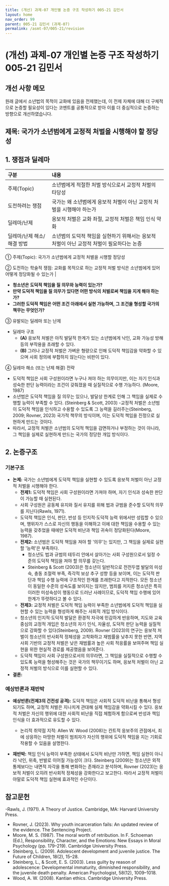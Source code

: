 ```yaml
---
title: (개선) 과제-07 개인별 논증 구조 작성하기 005-21 김민서
layout: home
nav_order: 99
parent: 005-21 김민서 (과제-07)
permalink: /asmt-07/005-21/revision
---
```


# (개선) 과제-07 개인별 논증 구조 작성하기 005-21 김민서

## 개선 사항 메모

원래 글에서 소년법의 목적이 교화에 있음을 전제했는데, 이 전제 자체에 대해 더 구체적으로 논증할 필요성이 있다는 코멘트를 공통적으로 받아 이를 더 중심적으로 논증하는 방향으로 개선하였습니다.

## 제목: 국가가 소년범에게 교정적 처벌을 시행해야 할 정당성

## 1. 쟁점과 딜레마

| 구분 | 내용 |
|:---|:---|
| 주제(Topic) | 소년범에게 적절한 처벌 방식으로서 교정적 처벌의 타당성 |
| 도전하려는 쟁점 | 국가는 왜 소년범에게 응보적 처벌이 아닌 교정적 처벌을 시행해야 하는가 |
| 딜레마/난제 | 응보적 처벌은 교화 좌절, 교정적 처벌은 책임 인식 약화 |
| 딜레마/난제 해소/해결 방법 | 소년범의 도덕적 책임을 실현하기 위해서는 응보적 처벌이 아닌 교정적 처벌이 필요하다는 논증 |

① 주제(Topic): 국가가 소년범에게 교정적 처벌을 시행할 정당성

② 도전하는 학술적 쟁점: 교화를 목적으로 하는 교정적 처벌 방식은 소년범에게 있어 어떻게 정당화될 수 있는가 |
 
- **청소년은 도덕적 책임을 질 의무와 능력이 있는가?**  
- **만약 도덕적 책임을 질 의무가 있다면 어떤 방식의 처벌로써 책임을 지게 해야 하는가?**  
- **그러한 도덕적 책임은 어떤 조건 아래에서 실현 가능하며, 그 조건을 형성할 국가의 책무는 무엇인가?**

③ 유발되는 딜레마 또는 난제

- 딜레마 구조
  - **(A)** 응보적 처벌은 아직 발달적 한계가 있는 소년범에게 낙인, 교화 가능성 방해 등의 부작용을 초래할 수 있다.
  - **(B)** 그러나 교정적 처벌은 가벼운 형량으로 인해 도덕적 책임감을 약화할 수 있으며 사회 정의에 부합하지 않는다는 비판이 있다.

④ 딜레마 해소 (또는 난제 해결) 전략

- 도덕적 책임은 사회 구성원이라면 누구나 져야 하는 의무이지만, 이는 자기 인식과 성숙한 판단 능력이라는 조건이 갖춰졌을 때 실질적으로 수행 가능하다. (Moore, 1987)
- 소년범은 도덕적 책임을 질 의무는 있으나, 발달상 한계로 인해 그 책임을 실제로 수행할 능력이 부족할 수 있다. (Steinberg & Scott, 2003)
-교정적 처벌은 소년범이 도덕적 책임을 인식하고 수용할 수 있도록 그 능력을 길러주는(Steinberg, 2009; Rovner, 2023) 국가적 책무의 방식이며, 이는 도덕적 책임을 진정으로 실현하게 만드는 것이다.
- 따라서, 교정적 처벌은 소년범의 도덕적 책임을 감면하거나 부정하는 것이 아니라, 그 책임을 실제로 실현하게 만드는 국가의 정당한 개입 방식이다.

## 2. 논증구조

### 기본구조

- **논제:** 국가는 소년범에게 도덕적 책임을 실현할 수 있도록 응보적 처벌이 아닌 교정적 처벌을 시행해야 한다.
  - **전제1:** 도덕적 책임은 사회 구성원이라면 가져야 하며, 자기 인식과 성숙한 판단이 가능할 때 실현된다.
   - 사회 구성원은 공동체 유지와 질서 유지를 위해 법과 규범을 준수할 도덕적 의무를 지닌다(Rawls, 1971).
   - 도덕적 책임은 인식, 판단, 반성 등 인지적·도덕적 능력 위에서만 성립할 수 있으며, 행위자가 스스로 자신의 행동을 이해하고 이에 대한 책임을 수용할 수 있는 능력을 갖추었을 때에만 도덕적 비난과 책임 귀속이 정당화된다(Moore, 1987).	
  - **전제2:** 소년범은 도덕적 책임을 져야 할 '의무'는 있지만, 그 책임을 실제로 실현할 '능력'은 부족하다.
    - 청소년도 법과 규범의 테두리 안에서 살아가는 사회 구성원으로서 일정 수준의 도덕적 책임을 져야 할 의무를 갖는다.
    - Steinberg & Scott (2003)은 청소년이 일반적으로 전전두엽 발달의 미성숙, 충동 조절력 부족, 즉각적 보상 추구 성향 등을 보이며, 이는 도덕적 판단과 책임 수행 능력에 구조적인 한계를 초래한다고 지적한다. 모든 청소년이 동일한 수준의 성숙도를 보이지는 않지만, 범죄를 저지른 청소년은 특히 이러한 미성숙성이 행동으로 드러난 사례이므로, 도덕적 책임 수행에 있어 한계가 뚜렷하다고 볼 수 있다.
  - **전제3:** 교정적 처벌은 도덕적 책임 능력이 부족한 소년범에게 도덕적 책임을 실현할 수 있는 능력을 형성하게 해주는 사회적 개입 방식이다.
  - 청소년의 인지적·도덕적 발달은 환경적 자극에 민감하게 반응하며, 지도와 교육 중심의 교정적 개입은 청소년의 자기 인식, 자율성, 도덕적 판단 능력을 실질적으로 강화할 수 있다(Steinberg, 2009). Rovner (2023)의 연구는 응보적 처벌이 청소년의 반사회적 정체성을 고착화하고 재범률을 낮추지 못한 반면, 지역사회 기반의 교정적 처벌은 낮은 재범률과 높은 사회 적응률을 보여주며 책임 실현을 위한 현실적 경로를 제공했음을 보여준다.      
  - 도덕적 책임이 사회 구성원으로서의 의무라면, 그 책임을 실질적으로 수행할 수 있도록 능력을 형성해주는 것은 국가의 책무이기도 하며, 응보적 처벌이 아닌 교정적 처벌의 방식으로 이를 실현할 수 있다.
- **결론:** 
 

### 예상반론과 재반박

- **예상반론(전제3의 건전성 공격):** 도덕적 책임은 사회적 도덕적 비난을 통해서 형성되기도 하며, 교정적 처벌은 지나치게 관대해 실제 책임감을 약화시킬 수 있다. 응보적 처벌은 자신의 행위에 대한 사회적 비난을 직접 체험하게 함으로써 반성과 책임 인식을 더 효과적으로 유도할 수 있다.
  - 논리적 취약점 지적: Allen W. Wood (2008)는 칸트적 응보주의 관점에서, 죄에 상응하는 마땅한 처벌이 범죄자가 자신의 행위에 도덕적 책임을 지는 기회로 작용할 수 있음을 설명한다.

- **재반박:** 책임 인식 능력이 부족한 상태에서 도덕적 비난만 가하면, 책임 실현이 아니라 낙인, 위축, 반발로 이어질 가능성이 크다. Steinberg (2009)는 청소년은 외적 통제보다는 내면적 자각을 통해 변화하는 존재라고 분석하며, Rovner (2023)는 응보적 처벌이 오히려 반사회적 정체성을 강화한다고 보고한다. 따라서 교정적 처벌이야말로 도덕적 책임 실현에 효과적인 수단이다.

## 참고문헌

-Rawls, J. (1971). A Theory of Justice. Cambridge, MA: Harvard University Press.
- Rovner, J. (2023). Why youth incarceration fails: An updated review of the evidence. The Sentencing Project.
- Moore, M. S. (1987). The moral worth of retribution. In F. Schoeman (Ed.), Responsibility, Character, and the Emotions: New Essays in Moral Psychology (pp. 179–219). Cambridge University Press.
- Steinberg, L. (2009). Adolescent development and juvenile justice. The Future of Children, 18(2), 15–28.
- Steinberg, L., & Scott, E. S. (2003). Less guilty by reason of adolescence: Developmental immaturity, diminished responsibility, and the juvenile death penalty. American Psychologist, 58(12), 1009–1018.
- Wood, A. W. (2008). Kantian ethics. Cambridge University Press.

